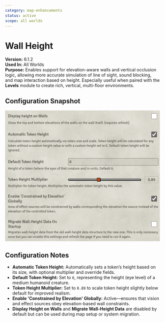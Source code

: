 ```yaml
---
category: map-enhancements
status: active
scope: all worlds
---
```


# Wall Height

**Version:** 6.1.2  
**Used In:** All Worlds  
**Purpose:** Enables support for elevation-aware walls and vertical occlusion logic, allowing more accurate simulation of line of sight, sound blocking, and map interaction based on height. Especially useful when paired with the **Levels** module to create rich, vertical, multi-floor environments.

## Configuration Snapshot

![Wall Height Settings v6.1.2](./WallHeight-v6.1.2.png)

## Configuration Notes

- **Automatic Token Height:** Automatically sets a token’s height based on its size, with optional multiplier and override fields.
- **Default Token Height:** Set to `6`, representing the height (eye level) of a medium humanoid creature.
- **Token Height Multiplier:** Set to `0.89` to scale token height slightly below default for improved realism.
- **Enable 'Constrained by Elevation' Globally:** Active—ensures that vision and effect sources obey elevation-based wall constraints.
- **Display Height on Walls** and **Migrate Wall-Height Data** are disabled by default but can be used during map setup or system migration.
